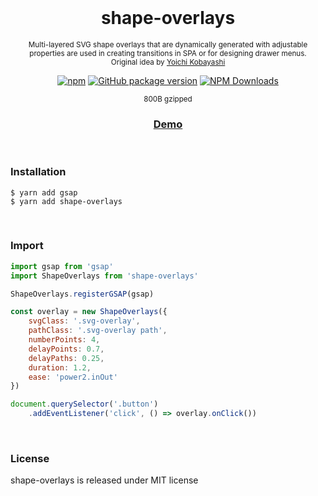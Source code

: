 <div align="center">
<br>

<h1>shape-overlays</h1>
<p><sup>Multi-layered SVG shape overlays that are dynamically generated with adjustable properties are used in creating transitions in SPA or for designing drawer menus.<br>
Original idea by <a href="https://www.tplh.net/">Yoichi Kobayashi</a></sup></p>

[![npm](https://img.shields.io/npm/v/shape-overlays.svg?colorB=brightgreen)](https://www.npmjs.com/package/shape-overlays)
[![GitHub package version](https://img.shields.io/github/package-json/v/ux-ui-pro/shape-overlays.svg)](https://github.com/ux-ui-pro/shape-overlays)
[![NPM Downloads](https://img.shields.io/npm/dm/shape-overlays.svg?style=flat)](https://www.npmjs.org/package/shape-overlays)

<sup>800B gzipped</sup>
<h3><a href="https://codepen.io/ux-ui/pen/Jjervqg">Demo</a></h3>

</div>
<br>

### Installation
```
$ yarn add gsap
$ yarn add shape-overlays
```

<br>

### Import
```javascript
import gsap from 'gsap'
import ShapeOverlays from 'shape-overlays'

ShapeOverlays.registerGSAP(gsap)

const overlay = new ShapeOverlays({
	svgClass: '.svg-overlay',
	pathClass: '.svg-overlay path',
	numberPoints: 4,
	delayPoints: 0.7,
	delayPaths: 0.25,
	duration: 1.2,
	ease: 'power2.inOut'
})

document.querySelector('.button')
	.addEventListener('click', () => overlay.onClick())
```
<br>

### License
shape-overlays is released under MIT license
